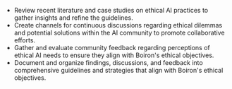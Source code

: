 - Review recent literature and case studies on ethical AI practices to gather insights and refine the guidelines.
- Create channels for continuous discussions regarding ethical dilemmas and potential solutions within the AI community to promote collaborative efforts.
- Gather and evaluate community feedback regarding perceptions of ethical AI needs to ensure they align with Boiron's ethical objectives.
- Document and organize findings, discussions, and feedback into comprehensive guidelines and strategies that align with Boiron's ethical objectives.